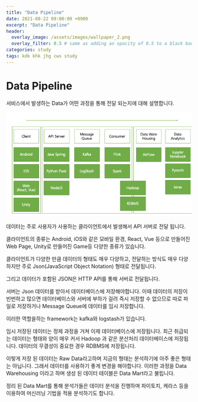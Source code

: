 ```yaml
---
title: "Data Pipeline"
date: 2021-08-22 09:00:00 +0900
excerpt: "Data Pipeline"
header:
  overlay_image: /assets/images/wallpaper_2.png
  overlay_filter: 0.5 # same as adding an opacity of 0.5 to a black background
categories: study 
tags: kdk khk jhg cws study
---
```

Data Pipeline
=============

서비스에서 발생하는 Data가 어떤 과정을 통해 전달 되는지에 대해 설명합니다.

![Datapipeline](/assets/images/datapipeline_overview.png)

데이터는 주로 사용자가 사용하는 클라이언트에서 발생해서 API 서버로 전달 됩니다. 

클라이언트의 종류는 Android, iOS와 같은 모바일 환경, React, Vue 등으로 만들어진 Web Page, Unity로 만들어진 Game등 다양한 종류가 있습니다.

클라이언트가 다양한 만큼 데이터의 형태도 매우 다양하고, 전달하는 방식도 매우 다양하지만 주로 Json(JavaScript Object Notation) 형태로 전달됩니다.

그리고 데이터가 포함된 JSON은 HTTP API를 통해 서버로 전달됩니다.

서버는 Json 데이터를 받아서 데이터베이스에 저장해야합니다. 이때 데이터의 저장이 빈번하고 많으면 데이터베이스와 서버에 부하가 걸려 즉시 저장할 수 없으므로 따로 파일로 저장하거나 Message Queue에 데이터를 임시 저장합니다.

이러한 역할을하는 framework는 kafka와 logstash가 있습니다.

임시 저장된 데이터는 정제 과정을 거쳐 이제 데이터베이스에 저장됩니다. 최근 취급되는 데이터는 형태와 양이 매우 커서 Hadoop 과 같은 분산처리 데이터베이스에 저장됩니다. 데이터의 무결성이 중요한 경우 RDBMS에 저장됩니다.

이렇게 저장 된 데이터는 Raw Data라고하며 지금의 형태는 분석하기에 아주 좋은 형태는 아닙니다. 그래서 데이터를 사용하기 좋게 변경을 해야합니다. 이러한 과정을 Data Warehousing 이라고 하며 생성 된 데이터 테이블은 Data Mart라고 불립니다.

정리 된 Data Mart를 통해 분석가들은 데이터 분석을 진행하며 파이토치, 케라스 등을 이용하여 머신러닝 기법을 적용 분석하기도 합니다.